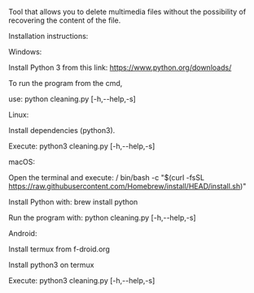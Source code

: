 Tool that allows you to delete multimedia files without the possibility of recovering the content of the file. 

Installation instructions:

Windows:

  Install Python 3 from this link: https://www.python.org/downloads/
   
  To run the program from the cmd, 
  
  use: python cleaning.py [-h,--help,-s]


Linux:
 
  Install dependencies (python3).
   
  Execute: python3 cleaning.py [-h,--help,-s]



macOS:

  Open the terminal and execute: / bin/bash -c "$(curl -fsSL https://raw.githubusercontent.com/Homebrew/install/HEAD/install.sh)"
  
  Install Python with: brew install python
  
  Run the program with: python cleaning.py [-h,--help,-s]



Android:

 Install termux from f-droid.org
 
 Install python3 on termux

 Execute: python3 cleaning.py [-h,--help,-s]
  
